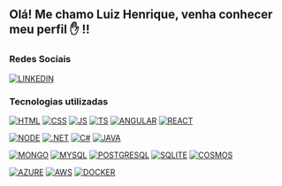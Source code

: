 ## Olá! Me chamo Luiz Henrique, venha conhecer meu perfil ✋ !! 

### Redes Sociais
[![LINKEDIN](https://img.shields.io/badge/LINKEDIN-0E76A8?style=for-the-badge&logo=linkedin&logoColor=white)](https://www.linkedin.com/in/luiz-henrique-choinski-dos-santos-a4595022b/)

### Tecnologias utilizadas

[![HTML](https://img.shields.io/badge/HTML-B22222?style=for-the-badge&logo=html5&logoColor=white)](#)
[![CSS](https://img.shields.io/badge/CSS-4169E1?&style=for-the-badge&logo=css3&logoColor=white)](#)
[![JS](https://img.shields.io/badge/JavaScript-F7DF1E?style=for-the-badge&logo=javascript&logoColor=black)](#)
[![TS](https://img.shields.io/badge/TypeScript-007ACC?style=for-the-badge&logo=typescript&logoColor=white)](#)
[![ANGULAR](https://img.shields.io/badge/Angular-DD0031?style=for-the-badge&logo=angular&logoColor=white)](#)
[![REACT](https://img.shields.io/badge/React-20232A?style=for-the-badge&logo=react&logoColor=61DAFB)](#)

[![NODE](https://img.shields.io/badge/Node.js-43853D?style=for-the-badge&logo=node.js&logoColor=white)](#)
[![.NET](https://img.shields.io/badge/.NET-5C2D91?style=for-the-badge&logo=.net&logoColor=white)](#)
[![C#](https://img.shields.io/badge/C%23-239120?style=for-the-badge&logo=Csharp&logoColor=white)](#)
[![JAVA](https://img.shields.io/badge/Java-ED8B00?style=for-the-badge&logo=openjdk&logoColor=white)](#)

[![MONGO](https://img.shields.io/badge/MongoDB-4EA94B?style=for-the-badge&logo=mongodb&logoColor=white)](#)
[![MYSQL](https://img.shields.io/badge/MySQL-005C84?style=for-the-badge&logo=mysql&logoColor=orange)](#)
[![POSTGRESQL](https://img.shields.io/badge/PostgreSQL-4682B4?style=for-the-badge&logo=PostgreSQL&logoColor=white)](#)
[![SQLITE](https://img.shields.io/badge/SQLite-07405E?style=for-the-badge&logo=sqlite&logoColor=white)](#)
[![COSMOS](https://img.shields.io/badge/CosmosDB-00CED1?style=for-the-badge&logo=saturn&logoColor=white)](#)


[![AZURE](https://img.shields.io/badge/Microsoft_Azure-0089D6?style=for-the-badge&logo=microsoft-azure&logoColor=white)](#)
[![AWS](https://img.shields.io/badge/AWS-white?style=for-the-badge&logo=amazon%20web%20services&logoColor=orange)](#)
[![DOCKER](https://img.shields.io/badge/Docker-20232A?style=for-the-badge&logo=docker&logoColor=61DAFB)](#)



